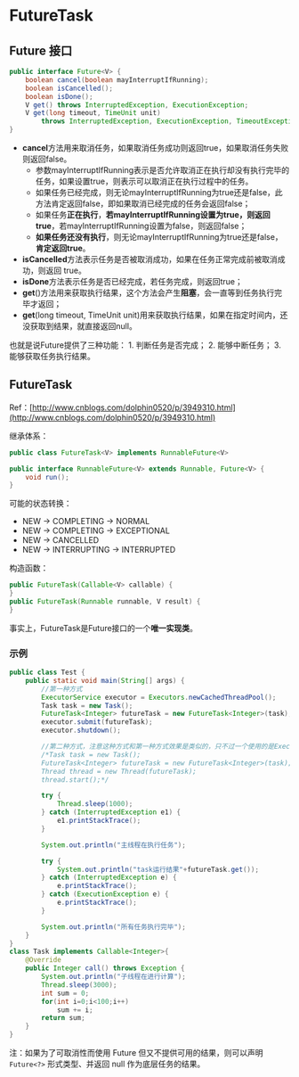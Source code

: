 # FutureTask

## Future 接口

```java
public interface Future<V> {
    boolean cancel(boolean mayInterruptIfRunning);
    boolean isCancelled();
    boolean isDone();
    V get() throws InterruptedException, ExecutionException;
    V get(long timeout, TimeUnit unit)
        throws InterruptedException, ExecutionException, TimeoutException;
}
```

* **cancel**方法用来取消任务，如果取消任务成功则返回true，如果取消任务失败则返回false。
  * 参数mayInterruptIfRunning表示是否允许取消正在执行却没有执行完毕的任务，如果设置true，则表示可以取消正在执行过程中的任务。
  * 如果任务已经完成，则无论mayInterruptIfRunning为true还是false，此方法肯定返回false，即如果取消已经完成的任务会返回false；
  * 如果任务**正在执行**，**若mayInterruptIfRunning设置为true，则返回true**，若mayInterruptIfRunning设置为false，则返回false；
  * **如果任务还没有执行**，则无论mayInterruptIfRunning为true还是false，**肯定返回true**。
* **isCancelled**方法表示任务是否被取消成功，如果在任务正常完成前被取消成功，则返回 true。
* **isDone**方法表示任务是否已经完成，若任务完成，则返回true；
* **get**\(\)方法用来获取执行结果，这个方法会产生**阻塞**，会一直等到任务执行完毕才返回；
* **get**\(long timeout, TimeUnit unit\)用来获取执行结果，如果在指定时间内，还没获取到结果，就直接返回null。

也就是说Future提供了三种功能： 1. 判断任务是否完成； 2. 能够中断任务； 3. 能够获取任务执行结果。

## FutureTask

Ref：[http://www.cnblogs.com/dolphin0520/p/3949310.html](http://www.cnblogs.com/dolphin0520/p/3949310.html)

继承体系：

```java
public class FutureTask<V> implements RunnableFuture<V>

public interface RunnableFuture<V> extends Runnable, Future<V> {
    void run();
}
```

可能的状态转换：

* NEW -&gt; COMPLETING -&gt; NORMAL
* NEW -&gt; COMPLETING -&gt; EXCEPTIONAL
* NEW -&gt; CANCELLED
* NEW -&gt; INTERRUPTING -&gt; INTERRUPTED

构造函数：

```java
public FutureTask(Callable<V> callable) {
}
public FutureTask(Runnable runnable, V result) {
}
```

事实上，FutureTask是Future接口的一个**唯一实现类**。

### 示例

```java
public class Test {
    public static void main(String[] args) {
        //第一种方式
        ExecutorService executor = Executors.newCachedThreadPool();
        Task task = new Task();
        FutureTask<Integer> futureTask = new FutureTask<Integer>(task);
        executor.submit(futureTask);
        executor.shutdown();

        //第二种方式，注意这种方式和第一种方式效果是类似的，只不过一个使用的是ExecutorService，一个使用的是Thread
        /*Task task = new Task();
        FutureTask<Integer> futureTask = new FutureTask<Integer>(task);
        Thread thread = new Thread(futureTask);
        thread.start();*/

        try {
            Thread.sleep(1000);
        } catch (InterruptedException e1) {
            e1.printStackTrace();
        }

        System.out.println("主线程在执行任务");

        try {
            System.out.println("task运行结果"+futureTask.get());
        } catch (InterruptedException e) {
            e.printStackTrace();
        } catch (ExecutionException e) {
            e.printStackTrace();
        }

        System.out.println("所有任务执行完毕");
    }
}
class Task implements Callable<Integer>{
    @Override
    public Integer call() throws Exception {
        System.out.println("子线程在进行计算");
        Thread.sleep(3000);
        int sum = 0;
        for(int i=0;i<100;i++)
            sum += i;
        return sum;
    }
}
```

注：如果为了可取消性而使用 Future 但又不提供可用的结果，则可以声明 `Future<?>` 形式类型、并返回 null 作为底层任务的结果。


